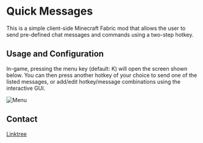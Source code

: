 # Quick Messages

This is a simple client-side Minecraft Fabric mod that allows the user to send 
pre-defined chat messages and commands using a two-step hotkey.

## Usage and Configuration

In-game, pressing the menu key (default: K) will open the screen shown below.
You can then press another hotkey of your choice to send one of the listed 
messages, or add/edit hotkey/message combinations using the interactive GUI.

![Menu](https://i.postimg.cc/MpPN5CyW/2023-07-14-10-28-16.png)

## Contact

[Linktree](https://linktr.ee/notryken)

